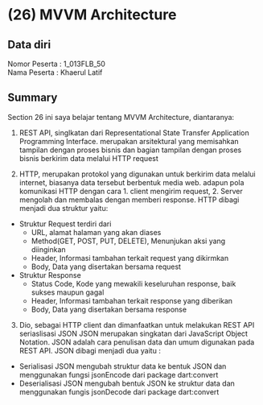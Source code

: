 # (26) MVVM Architecture
## Data diri 
Nomor Peserta : 1_013FLB_50  <br />
Nama Peserta : Khaerul Latif

## Summary
Section 26 ini saya belajar tentang MVVM Architecture, diantaranya: 
1. REST API, singlkatan dari Representational State Transfer Application Programming Interface. merupakan arsitektural yang memisahkan tampilan dengan proses bisnis dan bagian tampilan dengan proses bisnis berkirim data melalui HTTP request

2. HTTP, merupakan protokol yang digunakan untuk berkirim data melalui internet, biasanya data tersebut berbentuk media web. adapun pola komunikasi HTTP dengan cara 1. client mengirim request, 2. Server mengolah dan membalas dengan memberi response. HTTP dibagi menjadi dua struktur yaitu:
- Struktur Request
   terdiri dari
   - URL, alamat halaman yang akan diases
   - Method(GET, POST, PUT, DELETE), Menunjukan aksi yang diinginkan
   - Header, Informasi tambahan terkait request yang dikirmkan
   - Body, Data yang disertakan bersama request
-  Struktur Response
   - Status Code, Kode yang mewakili keseluruhan response, baik sukses maupun gagal
   - Header, Informasi tambahan terkait response yang diberikan
   - Body, Data yang disertakan bersama response

3. Dio, sebagai HTTP client dan dimanfaatkan untuk melakukan REST API
seriaslisasi JSON
JSON merupakan singkatan dari JavaScript Object Notation. JSON adalah cara penulisan data dan umum digunakan pada REST API. JSON dibagi menjadi dua yaitu : 
- Serialisasi JSON
   mengubah struktur data ke bentuk JSON dan menggunakan fungsi jsonEncode dari package dart:convert
- Deserialisasi JSON
   mengubah bentuk JSON ke struktur data dan menggunakan fungis jsonDecode dari package dart:convert